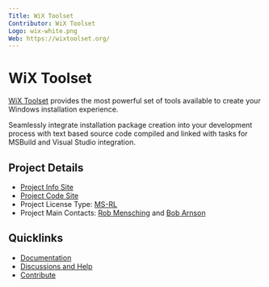 ```yaml
---
Title: WiX Toolset
Contributor: WiX Toolset
Logo: wix-white.png
Web: https://wixtoolset.org/
---
```

# WiX Toolset

[WiX Toolset](https://wixtoolset.org/) provides the most powerful set of tools available to create your Windows installation experience.

Seamlessly integrate installation package creation into your development process with text based source code compiled and linked with tasks for MSBuild and Visual Studio integration.

## Project Details

* [Project Info Site](https://wixtoolset.org/)
* [Project Code Site](https://github.com/wixtoolset)
* Project License Type: [MS-RL](https://wixtoolset.org/about/license/)
* Project Main Contacts: [Rob Mensching](https://robmensching.com/) and [Bob Arnson](https://joyofsetup.com/)

## Quicklinks

* [Documentation](https://wixtoolset.org/documentation/)
* [Discussions and Help](https://wixtoolset.org/documentation/)
* [Contribute](https://wixtoolset.org/development/)
